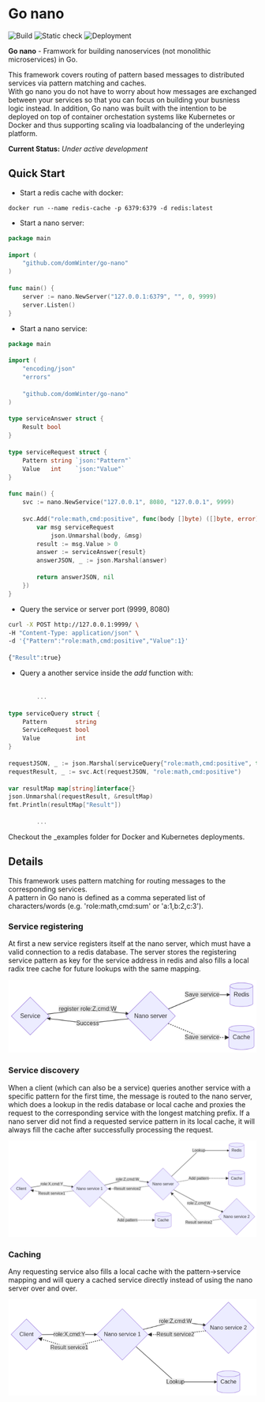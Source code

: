 # Go nano
![Build](https://github.com/domWinter/go-nano/workflows/Build/badge.svg)
![Static check](https://github.com/domWinter/go-nano/workflows/Static%20check/badge.svg)
![Deployment](https://github.com/domWinter/go-nano/workflows/Deployment/badge.svg)


**Go nano** - Framwork for building nanoservices (not monolithic microservices) in Go. 

This framework covers routing of pattern
based messages to distributed services via pattern matching and caches. <br>
With go nano you do not have to worry about how messages are exchanged between your 
services so that you can focus on building your busniess logic instead. In addition, 
Go nano was built with the intention to be deployed on top of container orchestation systems like Kubernetes or Docker and thus supporting scaling via loadbalancing of the underleying
platform.

**Current Status:** *Under active development*



## Quick Start

* Start a redis cache with docker:

```docker
docker run --name redis-cache -p 6379:6379 -d redis:latest
```

* Start a nano server:
 
```go
package main

import (
	"github.com/domWinter/go-nano"
)

func main() {
	server := nano.NewServer("127.0.0.1:6379", "", 0, 9999)
	server.Listen()
}
```

* Start a nano service:

```go
package main

import (
	"encoding/json"
	"errors"

	"github.com/domWinter/go-nano"
)

type serviceAnswer struct {
	Result bool
}

type serviceRequest struct {
	Pattern string `json:"Pattern"`
	Value   int    `json:"Value"`
}

func main() {
	svc := nano.NewService("127.0.0.1", 8080, "127.0.0.1", 9999)

	svc.Add("role:math,cmd:positive", func(body []byte) ([]byte, error) {
		var msg serviceRequest
        	json.Unmarshal(body, &msg)
		result := msg.Value > 0
		answer := serviceAnswer{result}
		answerJSON, _ := json.Marshal(answer)

		return answerJSON, nil
	})
}
```
* Query the service or server port (9999, 8080)
```bash
curl -X POST http://127.0.0.1:9999/ \
-H "Content-Type: application/json" \
-d '{"Pattern":"role:math,cmd:positive","Value":1}'

{"Result":true}
```
* Query a another service inside the *add* function with:
```go

        ...

type serviceQuery struct {
	Pattern        string
	ServiceRequest bool
	Value          int
}

requestJSON, _ := json.Marshal(serviceQuery{"role:math,cmd:positive", true, -1})
requestResult, _ := svc.Act(requestJSON, "role:math,cmd:positive")

var resultMap map[string]interface{}
json.Unmarshal(requestResult, &resultMap)
fmt.Println(resultMap["Result"])

        ...

```

Checkout the \_examples folder for Docker and Kubernetes deployments.

## Details
This framework uses pattern matching for routing messages to the corresponding services.<br>
A pattern in Go nano is defined as a comma seperated list of characters/words (e.g. 'role:math,cmd:sum' or 'a:1,b:2,c:3').

### Service registering
At first a new service registers itself at the nano server, which must have a valid connection to a redis database.
The server stores the registering service pattern as key for the service address in redis and also fills a local radix tree cache for future lookups with the same mapping.

![Register](https://github.com/domWinter/go-nano/blob/master/_images/nano_register_service.png)

### Service discovery 
When a client (which can also be a service) queries another service with a specific pattern for the first time, the message is routed to the nano server, which does a lookup in the redis database or local cache and proxies the request to the corresponding service with the longest matching prefix. If a nano server did not find a requested service pattern in its local cache, it will always fill the cache after successfully processing the request.

![Query1](https://github.com/domWinter/go-nano/blob/master/_images/nano_query_service_1.png)

### Caching
Any requesting service also fills a local cache with the pattern->service mapping and will query a cached service directly instead of using the nano server over and over.

![Query2](https://github.com/domWinter/go-nano/blob/master/_images/nano_query_service_2.png)



